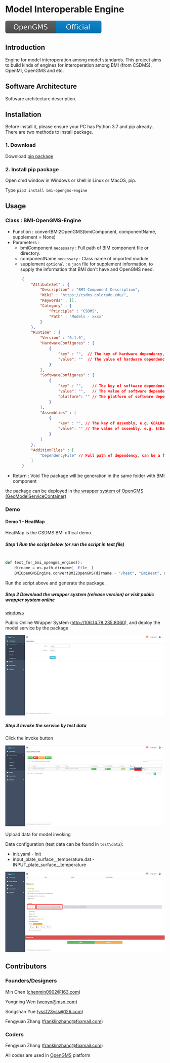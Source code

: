 # Model Interoperable Engine

[![Travis (.org)](doc/OpenGMS.svg)](http://geomodeling.njnu.edu.cn/)

## Introduction
Engine for model interoperation among model standards. This project aims to build kinds of engines for interoperation among BMI (from CSDMS), OpenMI, OpenGMS and etc. 

## Software Architecture
Software architecture description. 

## Installation

Before install it, please ensure your PC has Python 3.7 and pip already. There are two methods to install package.

### 1. Download
Download [pip package](standard-demo/bmi/release/BMI-OpenGMS-Engine-0.1.2.tar.gz)

### 2. Install pip package
Open cmd window in Windows or shell in Linux or MacOS, pip.

Type `pip3 install bmi-opengms-engine`

## Usage

### Class : BMI-OpenGMS-Engine

* Function : convertBMI2OpenGMS(bmiComponent, componentName, supplement = None)
* Parameters : 
    * bmiComponent `necessary` : Full path of BIM component file or directory. 
    * componentName `necessary` : Class name of imported module.
    * supplement `optional` : a `json` file for supplement information, to supply the information that BMI don't have and OpenGMS need.
    ``` json
        {
            "AttibuteSet" : {
                "Description" : "BMI Component Description",
                "Wiki" : "https://csdms.colorado.edu/",
                "Keywords" : [],
                "Category" : {
                    "Principle" : "CSDMS",
                    "Path" : "Models - xxxx"
                }
            },
            "Runtime" : {
                "Version" : "0.1.0",
                "HardwareConfigures" : [
                    {
                        "key" : "",  // The key of hardware dependency, e.g. CUP
                        "value": ""  // The value of hardware dependency. e.g. 1.0
                    }
                ],
                "SoftwareConfigures" : [
                    {
                        "key" : "",    // The key of software dependency, e.g. CUP
                        "value": "",   // The value of software dependency. e.g. 1.0
                        "platform": "" // The platform of software dependency. e.g. WIN86
                    }
                ],
                "Assemblies" : [
                    {
                        "key" : "", // The kay of assembly, e.g. GDALRasterMapping.exe
                        "value": "" // The value of assembly. e.g. $(DataMappingPath)\GDALRasterMapping\
                    }
                ]
            },
            "AdditionFiles" : [
                "DependencyFile" // Full path of dependency, can be a file or a directory, e.g. E:/ComponentA or D:/ComponentB.py
            ]
        }
    ``` 
* Return : Void
The package will be generation in the same folder with BMI component

the package can be deployed in [the wrapper system of OpenGMS (GeoModelServiceContainer)](https://github.com/franklinzhanggis/wrappersystem)

### Demo

#### Demo 1 - HeatMap

HeatMap is the CSDMS BMI offical demo.

##### Step 1 Run the script below (or run the script in test file)

``` python

def test_for_bmi_opengms_engine():
    dirname = os.path.dirname(__file__)
    BMIOpenGMSEngine.convertBMI2OpenGMS(dirname + "/heat", "BmiHeat", dirname + "/data/bmi_heat_map_supplement.json")

```

Run the script above and generate the package.

##### Step 2 Download the wrapper system (release version) or visit public wrapper system online

[windows](http://106.14.78.235/doc/ContainerPacking_2019-10-25.zip)

Public Online Wrapper System (http://106.14.78.235:8060), and deploy the model service by the package

![avatar](./doc/deploy.png)


##### Step 3 Invoke the service by test data

Click the invoke button

![avatar](./doc/invoke.png)

Upload data for model invoking

Data configuration (test data can be found in `test\data`):

* init.yaml - Init
* input_plate_surface__temperature.dat - INPUT_plate_surface__temperature

![avatar](./doc/uploadData.png)

## Contributors
### Founders/Designers
Min Chen (<chenmin0902@163.com>) 

Yongning Wen (<wenyn@msn.com>)

Songshan Yue (<yss123yss@126.com>)

Fengyuan Zhang (<franklinzhang@foxmail.com>)

### Coders
Fengyuan Zhang (<franklinzhang@foxmail.com>) 

All codes are used in [OpenGMS](http://geomodeling.njnu.edu.cn/) platform